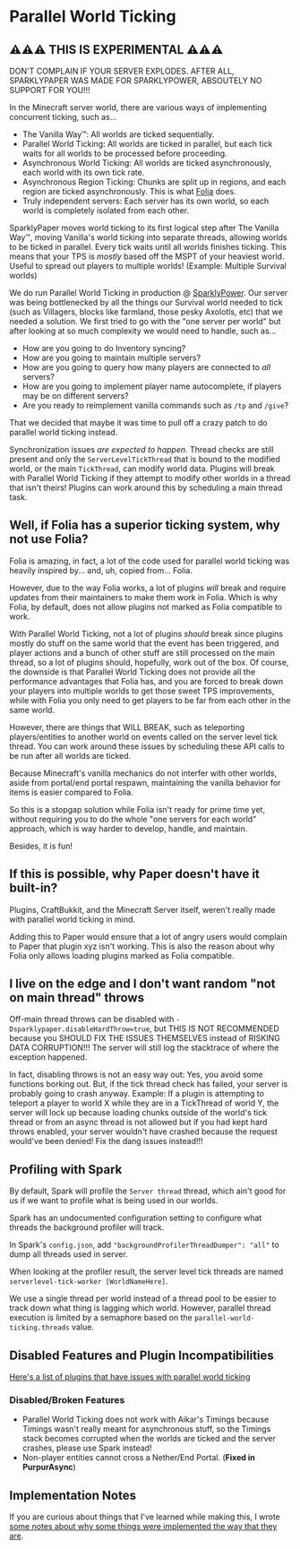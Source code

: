 # Parallel World Ticking

## ⚠️⚠️⚠️ THIS IS EXPERIMENTAL ⚠️⚠️⚠️

DON'T COMPLAIN IF YOUR SERVER EXPLODES. AFTER ALL, SPARKLYPAPER WAS MADE FOR SPARKLYPOWER, ABSOUTELY NO SUPPORT FOR YOU!!!

In the Minecraft server world, there are various ways of implementing concurrent ticking, such as...

* The Vanilla Way™: All worlds are ticked sequentially.
* Parallel World Ticking: All worlds are ticked in parallel, but each tick waits for all worlds to be processed before proceeding.
* Asynchronous World Ticking: All worlds are ticked asynchronously, each world with its own tick rate.
* Asynchronous Region Ticking: Chunks are split up in regions, and each region are ticked asynchronously. This is what [Folia](https://github.com/PaperMC/Folia) does.
* Truly independent servers: Each server has its own world, so each world is completely isolated from each other.

SparklyPaper moves world ticking to its first logical step after The Vanilla Way™, moving Vanilla's world ticking into separate threads, allowing worlds to be ticked in parallel. Every tick waits until all worlds finishes ticking. This means that your TPS is _mostly_ based off the MSPT of your heaviest world. Useful to spread out players to multiple worlds! (Example: Multiple Survival worlds)

We do run Parallel World Ticking in production @ [SparklyPower](https://sparklypower.net/). Our server was being bottlenecked by all the things our Survival world needed to tick (such as Villagers, blocks like farmland, those pesky Axolotls, etc) that we needed a solution. We first tried to go with the "one server per world" but after looking at so much complexity we would need to handle, such as...

* How are you going to do Inventory syncing?
* How are you going to maintain multiple servers?
* How are you going to query how many players are connected to *all* servers?
* How are you going to implement player name autocomplete, if players may be on different servers?
* Are you ready to reimplement vanilla commands such as `/tp` and `/give`?

That we decided that maybe it was time to pull off a crazy patch to do parallel world ticking instead.

Synchronization issues *are expected to happen*. Thread checks are still present and only the `ServerLevelTickThread` that is bound to the modified world, or the main `TickThread`, can modify world data. Plugins will break with Parallel World Ticking if they attempt to modify other worlds in a thread that isn't theirs! Plugins can work around this by scheduling a main thread task.

## Well, if Folia has a superior ticking system, why not use Folia?

Folia is amazing, in fact, a lot of the code used for parallel world ticking was heavily inspired by... and, uh, copied from... Folia.

However, due to the way Folia works, a lot of plugins *will* break and require updates from their maintainers to make them work in Folia. Which is why Folia, by default, does not allow plugins not marked as Folia compatible to work.

With Parallel World Ticking, not a lot of plugins *should* break since plugins mostly do stuff on the same world that the event has been triggered, and player actions and a bunch of other stuff are still processed on the main thread, so a lot of plugins should, hopefully, work out of the box. Of course, the downside is that Parallel World Ticking does not provide all the performance advantages that Folia has, and you are forced to break down your players into multiple worlds to get those sweet TPS improvements, while with Folia you only need to get players to be far from each other in the same world.

However, there are things that WILL BREAK, such as teleporting players/entities to another world on events called on the server level tick thread. You can work around these issues by scheduling these API calls to be run after all worlds are ticked.

Because Minecraft's vanilla mechanics do not interfer with other worlds, aside from portal/end portal respawn, maintaining the vanilla behavior for items is easier compared to Folia.

So this is a stopgap solution while Folia isn't ready for prime time yet, without requiring you to do the whole "one servers for each world" approach, which is way harder to develop, handle, and maintain.

Besides, it is fun!

## If this is possible, why Paper doesn't have it built-in?

Plugins, CraftBukkit, and the Minecraft Server itself, weren't really made with parallel world ticking in mind.

Adding this to Paper would ensure that a lot of angry users would complain to Paper that plugin xyz isn't working. This is also the reason about why Folia only allows loading plugins marked as Folia compatible.

## I live on the edge and I don't want random "not on main thread" throws

Off-main thread throws can be disabled with `-Dsparklypaper.disableHardThrow=true`, but THIS IS NOT RECOMMENDED because you SHOULD FIX THE ISSUES THEMSELVES instead of RISKING DATA CORRUPTION!!! The server will still log the stacktrace of where the exception happened.

In fact, disabling throws is not an easy way out: Yes, you avoid some functions borking out. But, if the tick thread check has failed, your server is probably going to crash anyway. Example: If a plugin is attempting to teleport a player to world X while they are in a TickThread of world Y, the server will lock up because loading chunks outside of the world's tick thread or from an async thread is not allowed but if you had kept hard throws enabled, your server wouldn't have crashed because the request would've been denied! Fix the dang issues instead!!!

## Profiling with Spark

By default, Spark will profile the `Server thread` thread, which ain't good for us if we want to profile what is being used in our worlds.

Spark has an undocumented configuration setting to configure what threads the background profiler will track.

In Spark's `config.json`, add `"backgroundProfilerThreadDumper": "all"` to dump all threads used in server.

When looking at the profiler result, the server level tick threads are named `serverlevel-tick-worker [WorldNameHere]`.

We use a single thread per world instead of a thread pool to be easier to track down what thing is lagging which world. However, parallel thread execution is limited by a semaphore based on the `parallel-world-ticking.threads` value.

## Disabled Features and Plugin Incompatibilities

[Here's a list of plugins that have issues with parallel world ticking](Parallel-Incompatible-Plugins.md)

### Disabled/Broken Features
* Parallel World Ticking does not work with Aikar's Timings because Timings wasn't really meant for asynchronous stuff, so the Timings stack becomes corrupted when the worlds are ticked and the server crashes, please use Spark instead!
* Non-player entities cannot cross a Nether/End Portal. (**Fixed in PurpurAsync**)

## Implementation Notes

If you are curious about things that I've learned while making this, I wrote [some notes about why some things were implemented the way that they are](Parallel-Notes.md). 